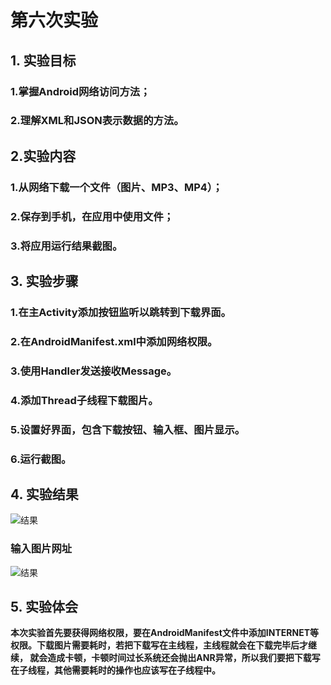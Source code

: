 # 第六次实验 

## 1. 实验目标
### 1.掌握Android网络访问方法；
### 2.理解XML和JSON表示数据的方法。


## 2.实验内容
### 1.从网络下载一个文件（图片、MP3、MP4）；
### 2.保存到手机，在应用中使用文件；
### 3.将应用运行结果截图。


## 3. 实验步骤
### 1.在主Activity添加按钮监听以跳转到下载界面。
### 2.在AndroidManifest.xml中添加网络权限。
### 3.使用Handler发送接收Message。
### 4.添加Thread子线程下载图片。
### 5.设置好界面，包含下载按钮、输入框、图片显示。
### 6.运行截图。

## 4. 实验结果

![结果](https://github.com/SurvivorC/android-labs-2018/blob/master/soft1614080902406/Androiddemo6-1.png)
### 输入图片网址
![结果](https://github.com/SurvivorC/android-labs-2018/blob/master/soft1614080902406/Androiddemo6-2.png)

## 5. 实验体会

**本次实验首先要获得网络权限，要在AndroidManifest文件中添加INTERNET等权限。下载图片需要耗时，若把下载写在主线程，主线程就会在下载完毕后才继续，
就会造成卡顿，卡顿时间过长系统还会抛出ANR异常，所以我们要把下载写在子线程，其他需要耗时的操作也应该写在子线程中。**
